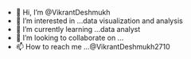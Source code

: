 - 👋 Hi, I’m @VikrantDeshmukh
- 👀 I’m interested in ...data visualization and analysis 
- 🌱 I’m currently learning ...data analyst
- 💞️ I’m looking to collaborate on ...
- 📫 How to reach me ...@VikrantDeshmukh2710

<!---
VikrantDeshmukh2710/VikrantDeshmukh2710 is a ✨ special ✨ repository because its `README.md` (this file) appears on your GitHub profile.
You can click the Preview link to take a look at your changes.
--->
